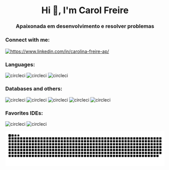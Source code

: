 <h1 align="center">Hi 👋, I'm Carol Freire</h1>
<h3 align="center">Apaixonada em desenvolvimento e resolver problemas</h3>

<h3 align="left">Connect with me:</h3>
<p align="left">
<a href="https://linkedin.com/in/https://www.linkedin.com/in/carolina-freire-ap/" target="blank">
  <img align="center" src="https://img.shields.io/badge/linkedin-%230077B5.svg?style=for-the-badge&logo=linkedin&logoColor=white" alt="https://www.linkedin.com/in/carolina-freire-ap/"/>
</a>
  
</p>

<h3 align="left">Languages:</h3>
<p align="left"> 
    <img src="https://img.shields.io/badge/Java-ED8B00?style=for-the-badge&logo=openjdk&logoColor=white" alt="circleci"/> 
    <img src="https://img.shields.io/badge/Spring-6DB33F?style=for-the-badge&logo=spring&logoColor=white" alt="circleci"/> 
    <img src="https://img.shields.io/badge/Python-14354C?style=for-the-badge&logo=python&logoColor=white" alt="circleci"/> 
</p>

<h3 align="left">Databases and others:</h3>
<p align="left"> 
    <img src="https://img.shields.io/badge/PostgreSQL-316192?style=for-the-badge&logo=postgresql&logoColor=white" alt="circleci"/> 
    <img src="https://img.shields.io/badge/Microsoft_Azure-0089D6?style=for-the-badge&logo=microsoft-azure&logoColor=white" alt="circleci"/> 
    <img src="https://img.shields.io/badge/circleci-343434?style=for-the-badge&logo=circleci&logoColor=white" alt="circleci"/> 
    <img src="https://img.shields.io/badge/rabbitmq-%23FF6600.svg?&style=for-the-badge&logo=rabbitmq&logoColor=white" alt="circleci"/> 
    <img src="https://img.shields.io/badge/-Swagger-%23Clojure?style=for-the-badge&logo=swagger&logoColor=white" alt="circleci"/> 


<h3 align="left">Favorites IDEs:</h3>
<p align="left">
    <img src="https://img.shields.io/badge/PyCharm-000000.svg?&style=for-the-badge&logo=PyCharm&logoColor=white" alt="circleci"/> 
    <img src="https://img.shields.io/badge/IntelliJ_IDEA-000000.svg?style=for-the-badge&logo=intellij-idea&logoColor=white" alt="circleci"/> 
</p>

  ![Snake animation](https://github.com/ellen2121/ellen2121/blob/output/github-contribution-grid-snake.svg)

